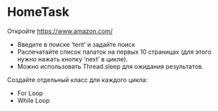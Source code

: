 # HomeTask

Откройте https://www.amazon.com/

- Введите в поиске ‘tent’ и задайте поиск
- Распечатайте список палаток на первых 10 страницах (для этого нужно нажать кнопку ‘next’ в цикле).
- Можно использовать Thread.sleep для ожидания результатов.

Создайте отдельный класс для каждого цикла:
- For Loop
- While Loop

